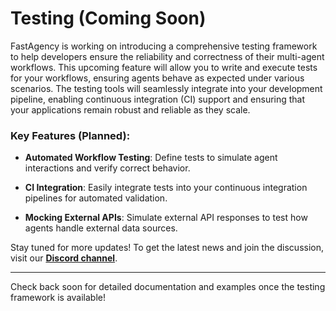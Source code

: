 # Testing (Coming Soon)

FastAgency is working on introducing a comprehensive testing framework to help developers ensure the reliability and correctness of their multi-agent workflows. This upcoming feature will allow you to write and execute tests for your workflows, ensuring agents behave as expected under various scenarios. The testing tools will seamlessly integrate into your development pipeline, enabling continuous integration (CI) support and ensuring that your applications remain robust and reliable as they scale.

### Key Features (Planned):

- **Automated Workflow Testing**: Define tests to simulate agent interactions and verify correct behavior.

- **CI Integration**: Easily integrate tests into your continuous integration pipelines for automated validation.

- **Mocking External APIs**: Simulate external API responses to test how agents handle external data sources.

Stay tuned for more updates! To get the latest news and join the discussion, visit our [**Discord channel**](https://discord.gg/kJjSGWrknU).

---

Check back soon for detailed documentation and examples once the testing framework is available!
